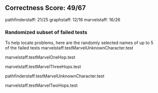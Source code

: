## Correctness Score: 49/67
pathfinderstaff: 21/25
graphstaff: 12/16
marvelstaff: 16/26

### Randomized subset of failed tests
To help locate problems, here are the randomly selected names
of up to 5 of the failed tests
marvelstaff.testMarvelUnknownCharacter.test

marvelstaff.testMarvelOneHop.test

marvelstaff.testMarvelThreeHops.test

pathfinderstaff.testMarvelUnknownCharacter.test

marvelstaff.testMarvelTwoHops.test

